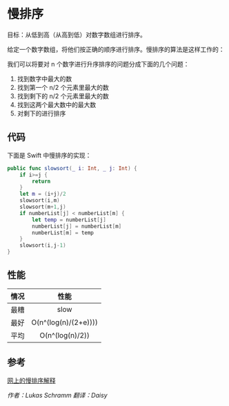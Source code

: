 # 慢排序

目标：从低到高（从高到低）对数字数组进行排序。

给定一个数字数组，将他们按正确的顺序进行排序。慢排序的算法是这样工作的：

我们可以将要对 n 个数字进行升序排序的问题分成下面的几个问题：

1. 找到数字中最大的数
 1. 找到第一个 n/2 个元素里最大的数
 2. 找到剩下的 n/2 个元素里最大的数
 3. 找到这两个最大数中的最大数
2. 对剩下的进行排序

## 代码

下面是 Swift 中慢排序的实现：

```swift
public func slowsort(_ i: Int, _ j: Int) {
    if i>=j {
        return
    }
    let m = (i+j)/2
    slowsort(i,m)
    slowsort(m+1,j)
    if numberList[j] < numberList[m] {
        let temp = numberList[j]
        numberList[j] = numberList[m]
        numberList[m] = temp
    }
    slowsort(i,j-1)
}
```

## 性能

| 情况  | 性能 |
|:-------------: |:---------------:|
| 最糟       |  slow |
| 最好      | 	O(n^(log(n)/(2+e))))        |
|  平均 | 	O(n^(log(n)/2))       | 

## 参考

[网上的慢排序解释](http://c2.com/cgi/wiki?SlowSort)

*作者：Lukas Schramm 翻译：Daisy*

